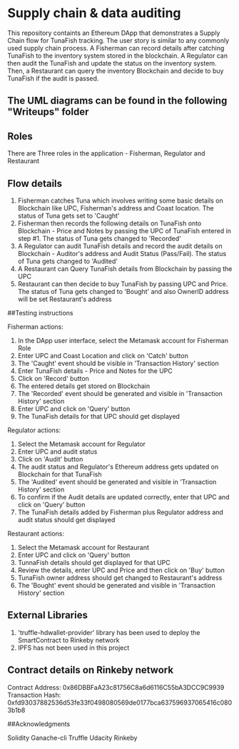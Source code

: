 # Supply chain & data auditing

This repository containts an Ethereum DApp that demonstrates a Supply Chain flow for TunaFish tracking. The user story is similar to any commonly used 
supply chain process. A Fisherman can record details after catching TunaFish to the inventory system stored in the blockchain. A Regulator can 
then audit the TunaFish and update the status on the inventory system. Then, a Restaurant can query the inventory Blockchain and decide to buy 
TunaFish if the audit is passed.

## The UML diagrams can be found in the following "Writeups" folder 

## Roles
There are Three roles in the application - Fisherman, Regulator and Restaurant

## Flow details
1. Fisherman catches Tuna which involves writing some basic details on Blockchain like UPC, Fisherman's address and Coast location. The status
   of Tuna gets set to 'Caught'
2. Fisherman then records the following details on TunaFish onto Blockchain - Price and Notes by passing the UPC of TunaFish entered in step #1. The status
   of Tuna gets changed to 'Recorded'
3. A Regulator can audit TunaFish details and record the audit details on Blockchain - Auditor's address and Audit Status (Pass/Fail). The status
   of Tuna gets changed to 'Audited'
4. A Restaurant can Query TunaFish details from Blockchain by passing the UPC
5. Restaurant can then decide to buy TunaFish by passing UPC and Price. The status of Tuna gets changed to 'Bought' and also OwnerID address will be 
   set Restaurant's address

##Testing instructions

Fisherman actions: 
1. In the DApp user interface, select the Metamask account for Fisherman Role
2. Enter UPC and Coast Location and click on 'Catch' button
3. The 'Caught' event should be visible in 'Transaction History' section
4. Enter TunaFish details - Price and Notes for the UPC
5. Click on 'Record' button
6. The entered details get stored on Blockchain
7. The 'Recorded' event should be generated and visible in 'Transaction History' section
8. Enter UPC and click on 'Query' button
9. The TunaFish details for that UPC should get displayed

Regulator actions: 
1. Select the Metamask account for Regulator
2. Enter UPC and audit status
3. Click on 'Audit' button
4. The audit status and Regulator's Ethereum address gets updated on Blockchain for that TunaFish
5. The 'Audited' event should be generated and visible in 'Transaction History' section
6. To confirm if the Audit details are updated correctly, enter that UPC and click on 'Query' button
7. The TunaFish details added by Fisherman plus Regulator address and audit status should get displayed

Restaurant actions:
1. Select the Metamask account for Restaurant
2. Enter UPC and click on 'Query' button
3. TunnaFish details should get displayed for that UPC
4. Review the details, enter UPC and Price and then click on 'Buy' button
5. TunaFish owner address should get changed to Restaurant's address
6. The 'Bought' event should be generated and visible in 'Transaction History' section

## External Libraries
1. 'truffle-hdwallet-provider' library has been used to deploy the SmartContract to Rinkeby network
2. IPFS has not been used in this project

## Contract details on Rinkeby network
Contract Address: 0x86DBBFaA23c81756C8a6d6116C55bA3DCC9C9939
Transaction Hash: 0xfd93037882536d53fe33f0498080569de0177bca637596937065416c0803b1b8

##Acknowledgments

Solidity
Ganache-cli
Truffle
Udacity
Rinkeby
